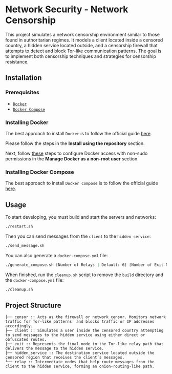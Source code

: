 
# Network Security - Network Censorship

This project simulates a network censorship environment similar to those found in authoritarian regimes. It models a client located inside a censored country, a hidden service located outside, and a censorship firewall that attempts to detect and block Tor-like communication patterns. The goal is to implement both censorship techniques and strategies for censorship resistance.

## Installation

### Prerequisites

* [`Docker`](https://www.docker.com)
* [`Docker Compose`](https://www.docker.com)

### Installing Docker

The best approach to install `Docker` is to follow the official guide [here](https://docs.docker.com/install/linux/docker-ce/ubuntu/#install-using-the-repository).

Please follow the steps in the **Install using the repository** section.

Next, follow [these](https://docs.docker.com/install/linux/linux-postinstall/) steps to configure Docker access with non-sudo permissions in the **Manage Docker as a non-root user** section.

### Installing Docker Compose

The best approach to install `Docker Compose` is to follow the official guide [here](https://docs.docker.com/compose/install/#install-compose).

## Usage

To start developing, you must build and start the servers and networks:

```bash
./restart.sh
```

Then you can send messages from the `client` to the `hidden service`:

```bash
./send_message.sh
```

You can also generate a `docker-compose.yml` file:

```bash
./generate_compose.sh [Number of Relays | Default: 6] [Number of Exit Nodes | Default: 3]
```

When finished, run the `cleanup.sh` script to remove the `build` directory and the `docker-compose.yml` file:

```bash
./cleanup.sh
```

## Project Structure

```
├── censor :: Acts as the firewall or network censor. Monitors network traffic for Tor-like patterns  and blocks traffic or IP addresses accordingly.
├── client :: Simulates a user inside the censored country attempting to send messages to the hidden service using either direct or obfuscated routes.
├── exit :: Represents the final node in the Tor-like relay path that delivers the message to the hidden service.
├── hidden_service :: The destination service located outside the censored region that receives the client’s messages.
└── relay :: Intermediate nodes that help route messages from the client to the hidden service, forming an onion-routing-like path.
```


